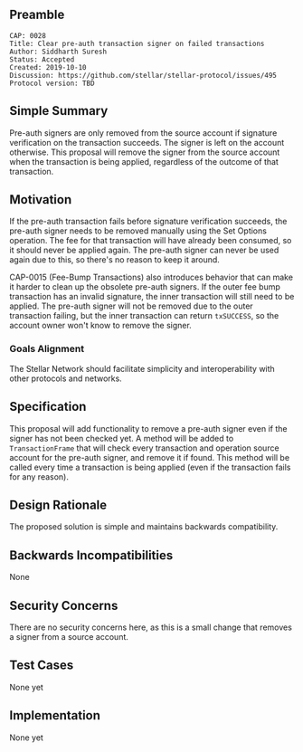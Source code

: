 ## Preamble

```
CAP: 0028
Title: Clear pre-auth transaction signer on failed transactions
Author: Siddharth Suresh
Status: Accepted
Created: 2019-10-10
Discussion: https://github.com/stellar/stellar-protocol/issues/495
Protocol version: TBD
```

## Simple Summary
Pre-auth signers are only removed from the source account if signature verification on the transaction succeeds. The signer is left on the account otherwise. This proposal will remove the signer from the source account when the transaction is being applied, regardless of the outcome of that transaction.

## Motivation
If the pre-auth transaction fails before signature verification succeeds, the pre-auth signer needs to be removed manually using the Set Options operation. The fee for that transaction will have already been consumed, so it should never be applied again. The pre-auth signer can never be used again due to this, so there's no reason to keep it around.

CAP-0015 (Fee-Bump Transactions) also introduces behavior that can make it harder to clean up the obsolete pre-auth signers. If the outer fee bump transaction has an invalid signature, the inner transaction will still need to be applied. The pre-auth signer will not be removed due to the outer transaction failing, but the inner transaction can return `txSUCCESS`, so the account owner won't know to remove the signer.

### Goals Alignment
The Stellar Network should facilitate simplicity and interoperability with other protocols and networks.

## Specification
This proposal will add functionality to remove a pre-auth signer even if the signer has not been checked yet. A method will be added to `TransactionFrame` that will check every transaction and operation source account for the pre-auth signer, and remove it if found. This method will be called every time a transaction is being applied (even if the transaction fails for any reason).

## Design Rationale
The proposed solution is simple and maintains backwards compatibility.

## Backwards Incompatibilities
None

## Security Concerns
There are no security concerns here, as this is a small change that removes a signer from a source account.

## Test Cases
None yet

## Implementation
None yet
